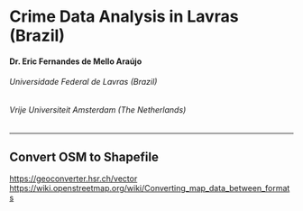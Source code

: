 # Crime Data Analysis in Lavras (Brazil)
#### Dr. Eric Fernandes de Mello Araújo
###### Universidade Federal de Lavras (Brazil)
###### Vrije Universiteit Amsterdam (The Netherlands)
---




## Convert OSM to Shapefile
https://geoconverter.hsr.ch/vector
https://wiki.openstreetmap.org/wiki/Converting_map_data_between_formats

